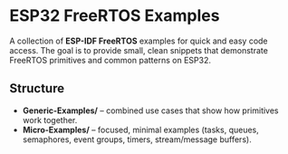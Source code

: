 # ESP32 FreeRTOS Examples

A collection of **ESP-IDF FreeRTOS** examples for quick and easy code access. 
The goal is to provide small, clean snippets that demonstrate FreeRTOS primitives and common patterns on ESP32.

## Structure

- **Generic-Examples/** – combined use cases that show how primitives work together.  
- **Micro-Examples/** – focused, minimal examples (tasks, queues, semaphores, event groups, timers, stream/message buffers).  
